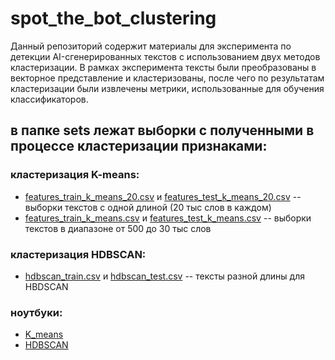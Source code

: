# spot_the_bot_clustering

Данный репозиторий содержит материалы для эксперимента по детекции AI-сгенерированных текстов с использованием двух методов кластеризации. В рамках эксперимента тексты были преобразованы в векторное представление и кластеризованы, после чего по результатам кластеризации были извлечены метрики, использованные для обучения классификаторов.

## в папке sets лежат выборки с полученными в процессе кластеризации признаками:

### кластеризация K-means:
- [features_train_k_means_20.csv](https://github.com/Ahhssas/spot_the_bot_clustering/blob/main/sets/features_train_k_means_20.csv) и [features_test_k_means_20.csv](https://github.com/Ahhssas/spot_the_bot_clustering/blob/main/sets/features_test_k_means_20.csv) -- выборки текстов с одной длиной (20 тыс слов в каждом)
- [features_train_k_means.csv](https://github.com/Ahhssas/spot_the_bot_clustering/blob/main/sets/features_train_k_means.csv) и [features_test_k_means.csv](https://github.com/Ahhssas/spot_the_bot_clustering/blob/main/sets/features_test_k_means.csv) -- выборки текстов в диапазоне от 500 до 30 тыс слов

### кластеризация HDBSCAN:
- [hdbscan_train.csv](https://github.com/Ahhssas/spot_the_bot_clustering/blob/main/sets/hdbscan_train.csv) и [hdbscan_test.csv](https://github.com/Ahhssas/spot_the_bot_clustering/blob/main/sets/hdbscan_test.csv) -- тексты разной длины для HBDSCAN

### ноутбуки:
- [K_means](https://github.com/Ahhssas/spot_the_bot_clustering/blob/main/K_means_clusterization.ipynb)
- [HDBSCAN](https://github.com/Ahhssas/spot_the_bot_clustering/blob/main/HDBSCAN_clusterization.ipynb)

